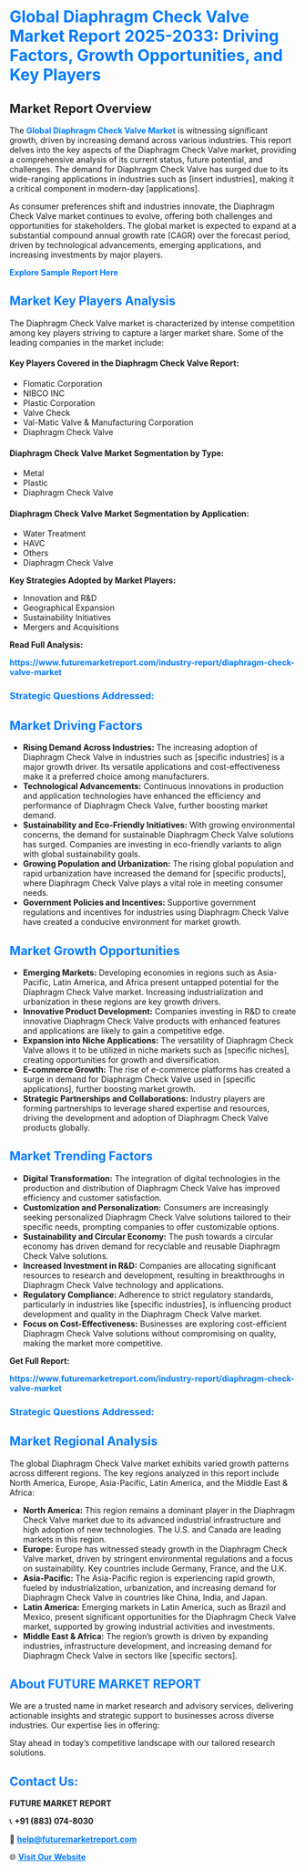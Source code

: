 <h1 style="color: #007BFF;">Global Diaphragm Check Valve Market Report 2025-2033: Driving Factors, Growth Opportunities, and Key Players</h1>

<section id="overview">
<h2>Market Report Overview</h2>
<p>The <a href="https://www.futuremarketreport.com/industry-report/diaphragm-check-valve-market" style="color: #007BFF; text-decoration: none;"><strong>Global Diaphragm Check Valve Market</strong></a> is witnessing significant growth, driven by increasing demand across various industries. This report delves into the key aspects of the Diaphragm Check Valve market, providing a comprehensive analysis of its current status, future potential, and challenges. The demand for Diaphragm Check Valve has surged due to its wide-ranging applications in industries such as [insert industries], making it a critical component in modern-day [applications].</p>
<p>As consumer preferences shift and industries innovate, the Diaphragm Check Valve market continues to evolve, offering both challenges and opportunities for stakeholders. The global market is expected to expand at a substantial compound annual growth rate (CAGR) over the forecast period, driven by technological advancements, emerging applications, and increasing investments by major players.</p>
</section>

<section id="overview">
<p><a href="https://www.futuremarketreport.com/request-sample/reportId=97206" style="color: #007BFF; text-decoration: none;"><strong>Explore Sample Report Here</strong></a></p>
</section>

<section id="key-players">
<h2 style="color: #007BFF;">Market Key Players Analysis</h2>
<p>The Diaphragm Check Valve market is characterized by intense competition among key players striving to capture a larger market share. Some of the leading companies in the market include:</p>
<h4>Key Players Covered in the Diaphragm Check Valve Report:</h4>
<ul><li>Flomatic Corporation</li><li>NIBCO INC</li><li>Plastic Corporation</li><li>Valve Check</li><li>Val-Matic Valve &amp; Manufacturing Corporation</li><li>Diaphragm Check Valve</li></ul>
<h4>Diaphragm Check Valve Market Segmentation by Type:</h4>
<ul><li>Metal</li><li>Plastic</li><li>Diaphragm Check Valve</li></ul>

<h4>Diaphragm Check Valve Market Segmentation by Application:</h4>
<ul><li>Water Treatment</li><li>HAVC</li><li>Others</li><li>Diaphragm Check Valve</li></ul>
<p><strong>Key Strategies Adopted by Market Players:</strong></p>
<ul>
<li>Innovation and R&D</li>
<li>Geographical Expansion</li>
<li>Sustainability Initiatives</li>
<li>Mergers and Acquisitions</li>
</ul>
</section>

<section>
<p><strong>Read Full Analysis: </strong></p><a href="https://www.futuremarketreport.com/industry-report/diaphragm-check-valve-market" style="color: #007BFF; text-decoration: none;"><strong>https://www.futuremarketreport.com/industry-report/diaphragm-check-valve-market</strong></a>
<h3 style="color: #007BFF;">Strategic Questions Addressed:</h3>
</section>

<section id="driving-factors">
<h2 style="color: #007BFF;">Market Driving Factors</h2>
<ul>
<li><strong>Rising Demand Across Industries:</strong> The increasing adoption of Diaphragm Check Valve in industries such as [specific industries] is a major growth driver. Its versatile applications and cost-effectiveness make it a preferred choice among manufacturers.</li>
<li><strong>Technological Advancements:</strong> Continuous innovations in production and application technologies have enhanced the efficiency and performance of Diaphragm Check Valve, further boosting market demand.</li>
<li><strong>Sustainability and Eco-Friendly Initiatives:</strong> With growing environmental concerns, the demand for sustainable Diaphragm Check Valve solutions has surged. Companies are investing in eco-friendly variants to align with global sustainability goals.</li>
<li><strong>Growing Population and Urbanization:</strong> The rising global population and rapid urbanization have increased the demand for [specific products], where Diaphragm Check Valve plays a vital role in meeting consumer needs.</li>
<li><strong>Government Policies and Incentives:</strong> Supportive government regulations and incentives for industries using Diaphragm Check Valve have created a conducive environment for market growth.</li>
</ul>
</section>

<section id="growth-opportunities">
<h2 style="color: #007BFF;">Market Growth Opportunities</h2>
<ul>
<li><strong>Emerging Markets:</strong> Developing economies in regions such as Asia-Pacific, Latin America, and Africa present untapped potential for the Diaphragm Check Valve market. Increasing industrialization and urbanization in these regions are key growth drivers.</li>
<li><strong>Innovative Product Development:</strong> Companies investing in R&D to create innovative Diaphragm Check Valve products with enhanced features and applications are likely to gain a competitive edge.</li>
<li><strong>Expansion into Niche Applications:</strong> The versatility of Diaphragm Check Valve allows it to be utilized in niche markets such as [specific niches], creating opportunities for growth and diversification.</li>
<li><strong>E-commerce Growth:</strong> The rise of e-commerce platforms has created a surge in demand for Diaphragm Check Valve used in [specific applications], further boosting market growth.</li>
<li><strong>Strategic Partnerships and Collaborations:</strong> Industry players are forming partnerships to leverage shared expertise and resources, driving the development and adoption of Diaphragm Check Valve products globally.</li>
</ul>
</section>

<section id="trending-factors">
<h2 style="color: #007BFF;">Market Trending Factors</h2>
<ul>
<li><strong>Digital Transformation:</strong> The integration of digital technologies in the production and distribution of Diaphragm Check Valve has improved efficiency and customer satisfaction.</li>
<li><strong>Customization and Personalization:</strong> Consumers are increasingly seeking personalized Diaphragm Check Valve solutions tailored to their specific needs, prompting companies to offer customizable options.</li>
<li><strong>Sustainability and Circular Economy:</strong> The push towards a circular economy has driven demand for recyclable and reusable Diaphragm Check Valve solutions.</li>
<li><strong>Increased Investment in R&D:</strong> Companies are allocating significant resources to research and development, resulting in breakthroughs in Diaphragm Check Valve technology and applications.</li>
<li><strong>Regulatory Compliance:</strong> Adherence to strict regulatory standards, particularly in industries like [specific industries], is influencing product development and quality in the Diaphragm Check Valve market.</li>
<li><strong>Focus on Cost-Effectiveness:</strong> Businesses are exploring cost-efficient Diaphragm Check Valve solutions without compromising on quality, making the market more competitive.</li>
</ul>
</section>

<section>
<p><strong>Get Full Report: </strong></p><a href="https://www.futuremarketreport.com/industry-report/diaphragm-check-valve-market" style="color: #007BFF; text-decoration: none;"><strong>https://www.futuremarketreport.com/industry-report/diaphragm-check-valve-market</strong></a>
<h3 style="color: #007BFF;">Strategic Questions Addressed:</h3>
</section>


<section id="regional-analysis">
<h2 style="color: #007BFF;">Market Regional Analysis</h2>
<p>The global Diaphragm Check Valve market exhibits varied growth patterns across different regions. The key regions analyzed in this report include North America, Europe, Asia-Pacific, Latin America, and the Middle East & Africa:</p>
<ul>
<li><strong>North America:</strong> This region remains a dominant player in the Diaphragm Check Valve market due to its advanced industrial infrastructure and high adoption of new technologies. The U.S. and Canada are leading markets in this region.</li>
<li><strong>Europe:</strong> Europe has witnessed steady growth in the Diaphragm Check Valve market, driven by stringent environmental regulations and a focus on sustainability. Key countries include Germany, France, and the U.K.</li>
<li><strong>Asia-Pacific:</strong> The Asia-Pacific region is experiencing rapid growth, fueled by industrialization, urbanization, and increasing demand for Diaphragm Check Valve in countries like China, India, and Japan.</li>
<li><strong>Latin America:</strong> Emerging markets in Latin America, such as Brazil and Mexico, present significant opportunities for the Diaphragm Check Valve market, supported by growing industrial activities and investments.</li>
<li><strong>Middle East & Africa:</strong> The region’s growth is driven by expanding industries, infrastructure development, and increasing demand for Diaphragm Check Valve in sectors like [specific sectors].</li>
</ul>
</section>

<footer>
<h2 style="color: #007BFF;">About FUTURE MARKET REPORT</h2>
<p>We are a trusted name in market research and advisory services, delivering actionable insights and strategic support to businesses across diverse industries. Our expertise lies in offering:</p>

<p>Stay ahead in today’s competitive landscape with our tailored research solutions.</p>

<h2 style="color: #007BFF;">Contact Us:</h2>
<p><strong>FUTURE MARKET REPORT</strong></p>
<p>📞 <strong>+91 (883) 074-8030</strong></p>
<p>📧 <strong><a href="mailto:help@futuremarketreport.com" style="color: #007BFF;">help@futuremarketreport.com</a></strong></p>
<p>🌐 <strong><a href="https://www.futuremarketreport.com/" style="color: #007BFF;">Visit Our Website</a></strong></p>
</footer>